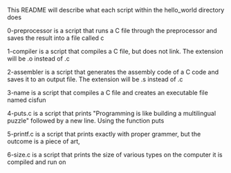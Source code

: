 This README will describe what each script within the hello_world directory does

0-preprocessor is a script that runs a C file through the preprocessor and saves the result into a file called c

1-compiler is a script that compiles a C file, but does not link. The extension will be .o instead of .c

2-assembler is a script that generates the assembly code of a C code and saves it to an output file. The extension will be .s instead of .c

3-name is a script that compiles a C file and creates an executable file named cisfun

4-puts.c is a script that prints "Programming is like building a multilingual puzzle" followed by a new line. Using the function puts

5-printf.c is a script that prints exactly with proper grammer, but the outcome is a piece of art,

6-size.c is a script that prints the size of various types on the computer it is compiled and run on